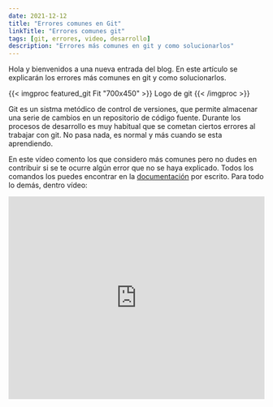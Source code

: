 ```yaml
---
date: 2021-12-12 
title: "Errores comunes en Git"
linkTitle: "Errores comunes git"
tags: [git, errores, video, desarrollo]
description: "Errores más comunes en git y como solucionarlos"
---
```


Hola y bienvenidos a una nueva entrada del blog. En este artículo se explicarán los errores más comunes en git y como solucionarlos.

{{< imgproc featured_git Fit "700x450" >}}
Logo de git
{{< /imgproc >}}

Git es un sistma metódico de control de versiones, que permite almacenar una serie de cambios en un repositorio de código fuente. Durante los
procesos de desarrollo es muy habitual que se cometan ciertos errores al trabajar con git. No pasa nada, es normal y más cuando se esta aprendiendo.

En este vídeo comento los que considero más comunes pero no dudes en contribuir si se te ocurre algún error que no se haya explicado.
Todos los comandos los puedes encontrar en la [documentación]( /docs/programacion/git/solucionar_errores) por escrito. Para todo lo demás, dentro vídeo:

<iframe width="100%" height="400" src="https://www.youtube.com/embed/9sK_is8ufbk" title="YouTube video player" frameborder="0" allow="accelerometer; autoplay; clipboard-write; encrypted-media; gyroscope; picture-in-picture" allowfullscreen></iframe>


